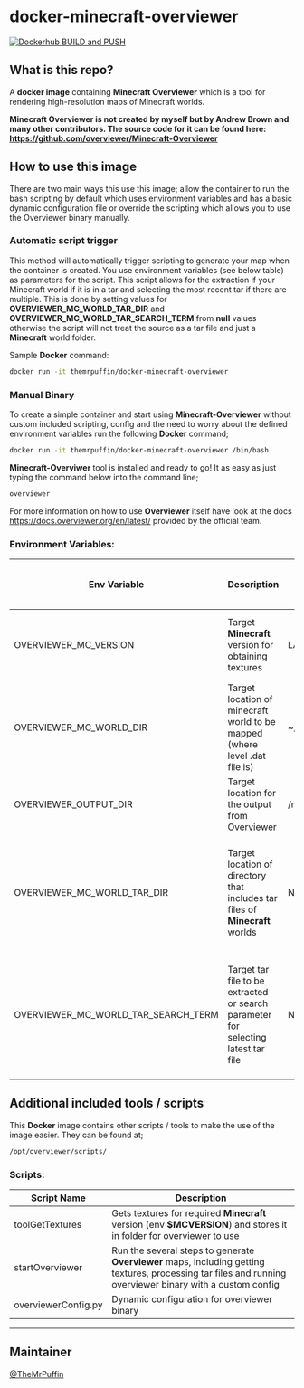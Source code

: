 # docker-minecraft-overviewer
[![Dockerhub BUILD and PUSH](https://github.com/TheMrPuffin/docker-minecraft-overviewer/actions/workflows/docker-publish.yml/badge.svg?event=release)](https://github.com/TheMrPuffin/docker-minecraft-overviewer/actions/workflows/docker-publish.yml)
## What is this repo?
A **docker image** containing **Minecraft Overviewer** which is a tool for rendering high-resolution maps of Minecraft worlds. 

**Minecraft Overviewer is not created by myself but by Andrew Brown and many other contributors. The source code for it can be found here: https://github.com/overviewer/Minecraft-Overviewer**

## How to use this image
There are two main ways this use this image; allow the container to run the bash scripting by default which uses environment variables and has a basic dynamic configuration file or override the scripting which allows you to use the Overviewer binary manually.  

### Automatic script trigger 
This method will automatically trigger scripting to generate your map when the container is created. You use environment variables (see below table) as parameters for the script. This script allows for the extraction if your Minecraft world if it is in a tar and selecting the most recent tar if there are multiple. This is done by setting values for **OVERVIEWER_MC_WORLD_TAR_DIR** and **OVERVIEWER_MC_WORLD_TAR_SEARCH_TERM** from **null** values otherwise the script will not treat the source as a tar file and just a **Minecraft** world folder. 

Sample **Docker** command:
``` sh
docker run -it themrpuffin/docker-minecraft-overviewer 
```

### Manual Binary
To create a simple container and start using **Minecraft-Overviewer** without custom included scripting, config and the need to worry about the defined environment variables run the following **Docker** command;
``` sh
docker run -it themrpuffin/docker-minecraft-overviewer /bin/bash
``` 
**Minecraft-Overviwer** tool is installed and ready to go! It as easy as just typing the command below into the command line; 
``` sh
overviewer
```
For more information on how to use **Overviewer** itself have look at the docs https://docs.overviewer.org/en/latest/ provided by the official team. 

### Environment Variables: 
| Env Variable                        | Description                                                                       | Default Value | Manual Value Input Required                                                                  |   
|-------------------------------------|-----------------------------------------------------------------------------------|---------------|----------------------------------------------------------------------------------------------|
| OVERVIEWER_MC_VERSION               | Target **Minecraft** version for obtaining textures                               | LATEST        | Only if non-latest version is being used                                                     |
| OVERVIEWER_MC_WORLD_DIR             | Target location of minecraft world to be mapped (where level .dat file is)        | ~/world/      | Only if world folder is located else where or not called **world**                           |
| OVERVIEWER_OUTPUT_DIR               | Target location for the output from Overviewer                                    | /mnt/nginx    | Only if output is not at default location                                                    |
| OVERVIEWER_MC_WORLD_TAR_DIR         | Target location of directory that includes tar files of **Minecraft** worlds      | NULL          | Only use if **Minecraft** worlds are in tar when set to not **NULL** the scripts will use it |
| OVERVIEWER_MC_WORLD_TAR_SEARCH_TERM | Target tar file to be extracted or search parameter for selecting latest tar file | NULL          | Only use if tar method use, using *.tar to find any tar for the latest to be selected        |

## Additional included tools / scripts

This **Docker** image contains other scripts / tools to make the use of the image easier. They can be found at;
```sh
/opt/overviewer/scripts/
```

### Scripts:
| Script Name         | Description                                                                                                                                                |   
|---------------------|------------------------------------------------------------------------------------------------------------------------------------------------------------|
| toolGetTextures     | Gets textures for required **Minecraft** version (env **$MCVERSION**) and stores it in folder for overviewer to use                                        |
| startOverviewer     | Run the several steps to generate **Overviewer** maps, including getting textures, processing tar files and running overviewer binary with a custom config | 
| overviewerConfig.py | Dynamic configuration for overviewer binary                                                                                                                |


----------- 

## Maintainer
[@TheMrPuffin](https://github.com/TheMrPuffin)
